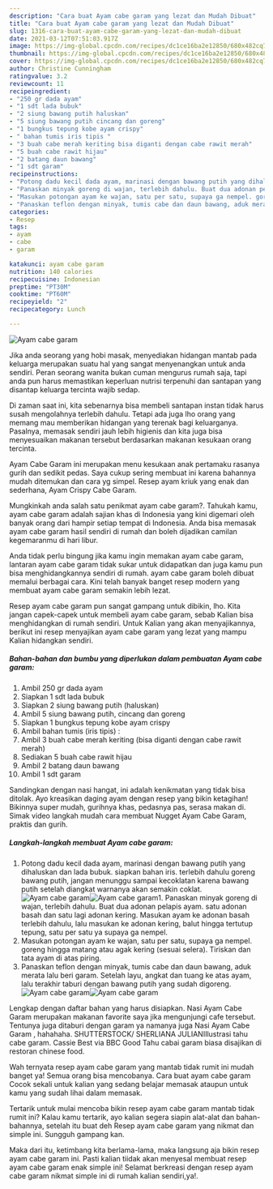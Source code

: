 ```yaml
---
description: "Cara buat Ayam cabe garam yang lezat dan Mudah Dibuat"
title: "Cara buat Ayam cabe garam yang lezat dan Mudah Dibuat"
slug: 1316-cara-buat-ayam-cabe-garam-yang-lezat-dan-mudah-dibuat
date: 2021-03-12T07:51:03.917Z
image: https://img-global.cpcdn.com/recipes/dc1ce16ba2e12850/680x482cq70/ayam-cabe-garam-foto-resep-utama.jpg
thumbnail: https://img-global.cpcdn.com/recipes/dc1ce16ba2e12850/680x482cq70/ayam-cabe-garam-foto-resep-utama.jpg
cover: https://img-global.cpcdn.com/recipes/dc1ce16ba2e12850/680x482cq70/ayam-cabe-garam-foto-resep-utama.jpg
author: Christine Cunningham
ratingvalue: 3.2
reviewcount: 11
recipeingredient:
- "250 gr dada ayam"
- "1 sdt lada bubuk"
- "2 siung bawang putih haluskan"
- "5 siung bawang putih cincang dan goreng"
- "1 bungkus tepung kobe ayam crispy"
- " bahan tumis iris tipis "
- "3 buah cabe merah keriting bisa diganti dengan cabe rawit merah"
- "5 buah cabe rawit hijau"
- "2 batang daun bawang"
- "1 sdt garam"
recipeinstructions:
- "Potong dadu kecil dada ayam, marinasi dengan bawang putih yang dihaluskan dan lada bubuk. siapkan bahan iris. terlebih dahulu goreng bawang putih, jangan menunggu sampai kecoklatan karena bawang putih setelah diangkat warnanya akan semakin coklat."
- "Panaskan minyak goreng di wajan, terlebih dahulu. Buat dua adonan pelapis ayam. satu adonan basah dan satu lagi adonan kering. Masukan ayam ke adonan basah terlebih dahulu, lalu masukan ke adonan kering, balut hingga tertutup tepung, satu per satu ya supaya ga nempel."
- "Masukan potongan ayam ke wajan, satu per satu, supaya ga nempel. goreng hingga matang atau agak kering (sesuai selera). Tiriskan dan tata ayam di atas piring."
- "Panaskan teflon dengan minyak, tumis cabe dan daun bawang, aduk merata lalu beri garam. Setelah layu, angkat dan tuang ke atas ayam, lalu terakhir taburi dengan bawang putih yang sudah digoreng."
categories:
- Resep
tags:
- ayam
- cabe
- garam

katakunci: ayam cabe garam 
nutrition: 140 calories
recipecuisine: Indonesian
preptime: "PT30M"
cooktime: "PT60M"
recipeyield: "2"
recipecategory: Lunch

---
```



![Ayam cabe garam](https://img-global.cpcdn.com/recipes/dc1ce16ba2e12850/680x482cq70/ayam-cabe-garam-foto-resep-utama.jpg)

Jika anda seorang yang hobi masak, menyediakan hidangan mantab pada keluarga merupakan suatu hal yang sangat menyenangkan untuk anda sendiri. Peran seorang  wanita bukan cuman mengurus rumah saja, tapi anda pun harus memastikan keperluan nutrisi terpenuhi dan santapan yang disantap keluarga tercinta wajib sedap.

Di zaman  saat ini, kita sebenarnya bisa membeli santapan instan tidak harus susah mengolahnya terlebih dahulu. Tetapi ada juga lho orang yang memang mau memberikan hidangan yang terenak bagi keluarganya. Pasalnya, memasak sendiri jauh lebih higienis dan kita juga bisa menyesuaikan makanan tersebut berdasarkan makanan kesukaan orang tercinta. 

Ayam Cabe Garam ini merupakan menu kesukaan anak pertamaku rasanya gurih dan sedikit pedas. Saya cukup sering membuat ini karena bahannya mudah ditemukan dan cara yg simpel. Resep ayam kriuk yang enak dan sederhana, Ayam Crispy Cabe Garam.

Mungkinkah anda salah satu penikmat ayam cabe garam?. Tahukah kamu, ayam cabe garam adalah sajian khas di Indonesia yang kini digemari oleh banyak orang dari hampir setiap tempat di Indonesia. Anda bisa memasak ayam cabe garam hasil sendiri di rumah dan boleh dijadikan camilan kegemaranmu di hari libur.

Anda tidak perlu bingung jika kamu ingin memakan ayam cabe garam, lantaran ayam cabe garam tidak sukar untuk didapatkan dan juga kamu pun bisa menghidangkannya sendiri di rumah. ayam cabe garam boleh dibuat memalui berbagai cara. Kini telah banyak banget resep modern yang membuat ayam cabe garam semakin lebih lezat.

Resep ayam cabe garam pun sangat gampang untuk dibikin, lho. Kita jangan capek-capek untuk membeli ayam cabe garam, sebab Kalian bisa menghidangkan di rumah sendiri. Untuk Kalian yang akan menyajikannya, berikut ini resep menyajikan ayam cabe garam yang lezat yang mampu Kalian hidangkan sendiri.

<!--inarticleads1-->

##### Bahan-bahan dan bumbu yang diperlukan dalam pembuatan Ayam cabe garam:

1. Ambil 250 gr dada ayam
1. Siapkan 1 sdt lada bubuk
1. Siapkan 2 siung bawang putih (haluskan)
1. Ambil 5 siung bawang putih, cincang dan goreng
1. Siapkan 1 bungkus tepung kobe ayam crispy
1. Ambil  bahan tumis (iris tipis) :
1. Ambil 3 buah cabe merah keriting (bisa diganti dengan cabe rawit merah)
1. Sediakan 5 buah cabe rawit hijau
1. Ambil 2 batang daun bawang
1. Ambil 1 sdt garam


Sandingkan dengan nasi hangat, ini adalah kenikmatan yang tidak bisa ditolak. Ayo kreasikan daging ayam dengan resep yang bikin ketagihan! Bikinnya super mudah, gurihnya khas, pedasnya pas, serasa makan di. Simak video langkah mudah cara membuat Nugget Ayam Cabe Garam, praktis dan gurih. 

<!--inarticleads2-->

##### Langkah-langkah membuat Ayam cabe garam:

1. Potong dadu kecil dada ayam, marinasi dengan bawang putih yang dihaluskan dan lada bubuk. siapkan bahan iris. terlebih dahulu goreng bawang putih, jangan menunggu sampai kecoklatan karena bawang putih setelah diangkat warnanya akan semakin coklat.
<img src="https://img-global.cpcdn.com/steps/397ec5c68ba9b000/160x128cq70/ayam-cabe-garam-langkah-memasak-1-foto.jpg" alt="Ayam cabe garam"><img src="https://img-global.cpcdn.com/steps/4581cf1e49542086/160x128cq70/ayam-cabe-garam-langkah-memasak-1-foto.jpg" alt="Ayam cabe garam">1. Panaskan minyak goreng di wajan, terlebih dahulu. Buat dua adonan pelapis ayam. satu adonan basah dan satu lagi adonan kering. Masukan ayam ke adonan basah terlebih dahulu, lalu masukan ke adonan kering, balut hingga tertutup tepung, satu per satu ya supaya ga nempel.
1. Masukan potongan ayam ke wajan, satu per satu, supaya ga nempel. goreng hingga matang atau agak kering (sesuai selera). Tiriskan dan tata ayam di atas piring.
1. Panaskan teflon dengan minyak, tumis cabe dan daun bawang, aduk merata lalu beri garam. Setelah layu, angkat dan tuang ke atas ayam, lalu terakhir taburi dengan bawang putih yang sudah digoreng.
<img src="//assets-global.cpcdn.com/assets/icons/button_play-2c75c40dde080a61004c1f40b05d8f140eaff45d7e9e6481dc71c63d2e7c4909.png" alt="Ayam cabe garam"><img src="//assets-global.cpcdn.com/assets/icons/button_play-2c75c40dde080a61004c1f40b05d8f140eaff45d7e9e6481dc71c63d2e7c4909.png" alt="Ayam cabe garam">

Lengkap dengan daftar bahan yang harus disiapkan. Nasi Ayam Cabe Garam merupakan makanan favorite saya jika mengunjungi cafe tersebut. Tentunya juga ditaburi dengan garam ya namanya juga Nasi Ayam Cabe Garam , hahahaha. SHUTTERSTOCK/ SHERLIANA JULIANIIlustrasi tahu cabe garam. Cassie Best via BBC Good Tahu cabai garam biasa disajikan di restoran chinese food. 

Wah ternyata resep ayam cabe garam yang mantab tidak rumit ini mudah banget ya! Semua orang bisa mencobanya. Cara buat ayam cabe garam Cocok sekali untuk kalian yang sedang belajar memasak ataupun untuk kamu yang sudah lihai dalam memasak.

Tertarik untuk mulai mencoba bikin resep ayam cabe garam mantab tidak rumit ini? Kalau kamu tertarik, ayo kalian segera siapin alat-alat dan bahan-bahannya, setelah itu buat deh Resep ayam cabe garam yang nikmat dan simple ini. Sungguh gampang kan. 

Maka dari itu, ketimbang kita berlama-lama, maka langsung aja bikin resep ayam cabe garam ini. Pasti kalian tiidak akan menyesal membuat resep ayam cabe garam enak simple ini! Selamat berkreasi dengan resep ayam cabe garam nikmat simple ini di rumah kalian sendiri,ya!.

